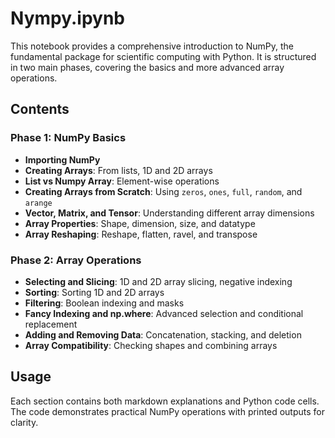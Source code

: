 # Nympy.ipynb

This notebook provides a comprehensive introduction to NumPy, the fundamental package for scientific computing with Python. It is structured in two main phases, covering the basics and more advanced array operations.

## Contents

### Phase 1: NumPy Basics
- **Importing NumPy**
- **Creating Arrays**: From lists, 1D and 2D arrays
- **List vs Numpy Array**: Element-wise operations
- **Creating Arrays from Scratch**: Using `zeros`, `ones`, `full`, `random`, and `arange`
- **Vector, Matrix, and Tensor**: Understanding different array dimensions
- **Array Properties**: Shape, dimension, size, and datatype
- **Array Reshaping**: Reshape, flatten, ravel, and transpose

### Phase 2: Array Operations
- **Selecting and Slicing**: 1D and 2D array slicing, negative indexing
- **Sorting**: Sorting 1D and 2D arrays
- **Filtering**: Boolean indexing and masks
- **Fancy Indexing and np.where**: Advanced selection and conditional replacement
- **Adding and Removing Data**: Concatenation, stacking, and deletion
- **Array Compatibility**: Checking shapes and combining arrays

## Usage
Each section contains both markdown explanations and Python code cells. The code demonstrates practical NumPy operations with printed outputs for clarity.
